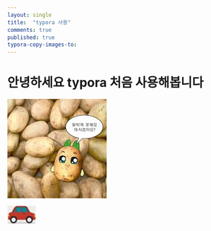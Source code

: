 ```yaml
---
layout: single
title:  "typora 사용"
comments: true
published: true
typora-copy-images-to: 
---
```


# 안녕하세요 typora 처음 사용해봅니다

![gamja](../images/2024-07-27-typora/gamja-1722119471509-4.jpeg)

![car1](../images/2024-07-27-typora/car1.jpg)